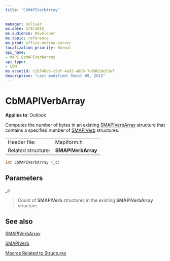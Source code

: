 ```yaml
---
title: "CbMAPIVerbArray"
 
 
manager: soliver
ms.date: 3/9/2015
ms.audience: Developer
ms.topic: reference
ms.prod: office-online-server
localization_priority: Normal
api_name:
- MAPI.CbMAPIVerbArray
api_type:
- COM
ms.assetid: c1b746e6-c9df-4e92-a8b8-7a00b2de53e7
description: "Last modified: March 09, 2015"
---
```


# CbMAPIVerbArray

  
  
**Applies to**: Outlook 
  
Computes the number of bytes in an existing [SMAPIVerbArray](smapiverbarray.md) structure that contains a specified number of [SMAPIVerb](smapiverb.md) structures. 
  
|||
|:-----|:-----|
|Header file:  <br/> |Mapiform.h  <br/> |
|Related structure:  <br/> |**SMAPIVerbArray** <br/> |
   
```cpp
int CbMAPIVerbArray (_c)
```

## Parameters

 __c_
  
> Count of **SMAPIVerb** structures in the existing **SMAPIVerbArray** structure. 
    
## See also



[SMAPIVerbArray](smapiverbarray.md)
  
[SMAPIVerb](smapiverb.md)


[Macros Related to Structures](macros-related-to-structures.md)

